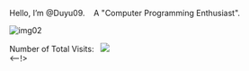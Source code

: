 Hello, I’m @Duyu09. &nbsp;&nbsp;&nbsp;A "Computer Programming Enthusiast".

![img02](https://github-readme-stats.vercel.app/api/top-langs/?username=Duyu09&langs_count=10&layout=compact&show_icons=true&count_private=false&hide=prs&text_color=fff&bg_color=000)


<!--><div>Number of Total Visits: &nbsp; <img src="https://visitor-badge.glitch.me/badge?page_id=Duyu09" /></div> <--!>

